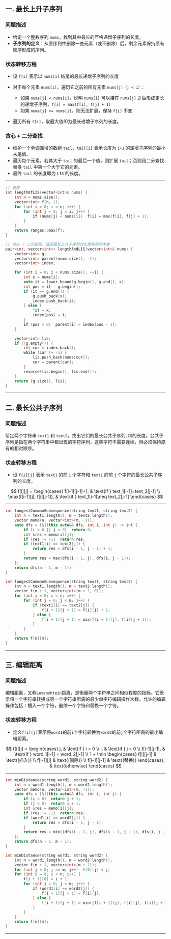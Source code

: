 ## 一. 最长上升子序列

### 问题描述
- 给定一个整数序列 `nums`，找到其中最长的严格递增子序列的长度。
- **子序列的定义**：从原序列中删除一些元素（或不删除）后，剩余元素保持原有顺序形成的序列。

### 状态转移方程
- 设 `f[i]` 表示以 `nums[i]` 结尾的最长递增子序列的长度
- 对于每个元素 `nums[i]`，遍历它之前的所有元素 `nums[j]（j < i）`：
  
  - 如果 `nums[j] < nums[i]`，说明 `nums[i]` 可以接在 `nums[j]` 之后形成更长的递增子序列，`f[i] = max(f[i], f[j] + 1)`
  - 如果 `nums[j] >= nums[i]`，则无法扩展，保持 `f[i]` 不变
- 遍历所有 `f[i]`，取最大值即为最长递增子序列的长度。

### 贪心 + 二分查找

- 维护一个单调递增的数组 `tail`，`tail[i]` 表示长度为 `i+1` 的递增子序列的最小末尾值。
- 遍历每个元素，若其大于 `tail` 的最后一个值，则扩展 `tail`；否则用二分查找替换 `tail` 中第一个大于它的元素。
- 最终 `tail` 的长度即为 `LIS` 的长度。

---

```c++
// 递推
int lengthOfLIS(vector<int>& nums) {
    int n = nums.size();
    vector<int> f(n, 1);
    for (int i = 0; i < n; i++) {
        for (int j = 0; j < i; j++) {
            if (nums[j] < nums[i])  f[i] = max(f[i], f[j] + 1);
        }
    }
    return ranges::max(f);
}

// 贪心 + 二分查找，返回最长上升子序列的长度和序列本身
pair<int, vector<int>> lengthAndLIS(vector<int>& nums) {
    vector<int> g; 
    vector<int> parent(nums.size(), -1);
    vector<int> index;

    for (int i = 0; i < nums.size(); ++i) {
        int x = nums[i];
        auto it = lower_bound(g.begin(), g.end(), x);
        int pos = it - g.begin();
        if (it == g.end()) {
            g.push_back(x);
            index.push_back(i);
        } else {
            *it = x;
            index[pos] = i;
        }
        if (pos > 0)  parent[i] = index[pos - 1];
    }

    vector<int> lis;
    if (!g.empty()) {
        int cur = index.back();
        while (cur != -1) {
            lis.push_back(nums[cur]);
            cur = parent[cur];
        }
        reverse(lis.begin(), lis.end());
    }
    return {g.size(), lis};
}
```

---

## 二. 最长公共子序列

### 问题描述

给定两个字符串 `text1` 和 `text2`，找出它们的最长公共子序列`LCS`的长度。公共子序列是指在两个字符串中都出现的字符序列，这些字符不需要连续，但必须保持原有的相对顺序。

### 状态转移方程
- 设 `f[i][j]` 表示 `text1` 的前 `i` 个字符和 `text2` 的前 `j` 个字符的最长公共子序列的长度。

$$
f[i][j] = 
\begin{cases} 
f[i-1][j-1]+1, & \text{if } text_1[i-1]=text_2[j-1] \\
\max(f[i-1][j], f[i][j-1]), & \text{if } text_1[i-1]\neq text_2[j-1]
\end{cases}
$$

---

```cpp
int longestCommonSubsequence(string text1, string text2) {
    int n = text1.length(), m = text2.length();
    vector memo(n, vector<int>(m, -1));
    auto dfs = [&](this auto&& dfs, int i, int j) -> int {
        if (i < 0 || j < 0)  return 0;
        int &res = memo[i][j];
        if (res != -1)  return res;
        if (text1[i] == text2[j]) {
            return res = dfs(i - 1, j - 1) + 1;
        }
        return res = max(dfs(i - 1, j), dfs(i, j - 1));
    };
    return dfs(n - 1, m - 1);
}

int longestCommonSubsequence(string text1, string text2) {
    int n = text1.length(), m = text2.length();
    vector f(n + 1, vector<int>(m + 1, 0));
    for (int i = 0; i < n; i++) {
        for (int j = 0; j < m; j++) {
            if (text1[i] == text2[j]) {
                f[i + 1][j + 1] = f[i][j] + 1;
            } else {
                f[i + 1][j + 1] = max(f[i + 1][j], f[i][j + 1]);
            }
        }
    }
    return f[n][m];
}
```

---

## 三. 编辑距离

### 问题描述
编辑距离，又称`Levenshtein`距离，是衡量两个字符串之间相似程度的指标。它表示将一个字符串转换成另一个字符串所需的最少单字符编辑操作次数。允许的编辑操作包括：插入一个字符，删除一个字符和替换一个字符。

### 状态转移方程
- 定义`f[i][j]`表示将`word1`的前`i`个字符转换为`word2`的前`j`个字符所需的最小编辑距离。

$$
f[i][j] = 
\begin{cases}
j, & \text{if } i = 0 \\
i, & \text{if } j = 0 \\
f[i-1][j-1], & \text{if } word_1[i-1] = word_2[j-1] \\
1 + \min
\begin{cases}
f[i][j-1] & \text{(插入)} \\
f[i-1][j] & \text{(删除)} \\
f[i-1][j-1] & \text{(替换)}
\end{cases}, & \text{otherwise}
\end{cases}
$$

---

```cpp
int minDistance(string word1, string word2) {
    int n = word1.length(), m = word2.length();
    vector memo(n, vector<int>(m, -1));
    auto dfs = [&](this auto&& dfs, int i, int j) {
        if (i < 0)  return j + 1;
        if (j < 0)  return i + 1;
        int &res = memo[i][j];
        if (res != -1)  return res;
        if (word1[i] == word2[j]) {
            return res = dfs(i - 1, j - 1);
        }
        return res = min({dfs(i - 1, j), dfs(i - 1, j - 1), dfs(i, j - 1)}) + 1;
    };
    return dfs(n - 1, m - 1);
}

int minDistance(string word1, string word2) {
    int n = word1.length(), m = word2.length();
    vector f(n + 1, vector<int>(m + 1));
    for (int j = 0; j <= m; j++)  f[0][j] = j;
    for (int i = 0; i < n; i++) {
        f[i + 1][0] = i + 1;
        for (int j = 0; j < m; j++) {
            if (word1[i] == word2[j]) {
                f[i + 1][j + 1] = f[i][j];
            } else {
                f[i + 1][j + 1] = min({f[i + 1][j], f[i][j], f[i][j + 1]}) + 1;
            }
        }
    }
    return f[n][m];
}
```

---
